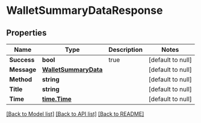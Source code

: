# WalletSummaryDataResponse

## Properties
Name | Type | Description | Notes
------------ | ------------- | ------------- | -------------
**Success** | **bool** | true | [default to null]
**Message** | [**WalletSummaryData**](WalletSummaryData.md) |  | [default to null]
**Method** | **string** |  | [default to null]
**Title** | **string** |  | [default to null]
**Time** | [**time.Time**](time.Time.md) |  | [default to null]

[[Back to Model list]](../README.md#documentation-for-models) [[Back to API list]](../README.md#documentation-for-api-endpoints) [[Back to README]](../README.md)



